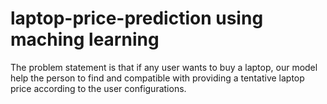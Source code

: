 # laptop-price-prediction using maching learning
The problem statement is that if any user wants to buy a laptop, our model help the person to find and compatible with providing a tentative laptop price according to the user configurations.
